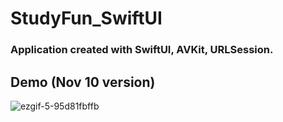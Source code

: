 # StudyFun_SwiftUI
### Application created with SwiftUI, AVKit, URLSession.

## Demo (Nov 10 version)
![ezgif-5-95d81fbffb](https://github.com/GaitovRK/StudyFun_SwiftUI/assets/100293747/ba3b4e22-8f1a-4790-8640-ff898fc40d2f)

